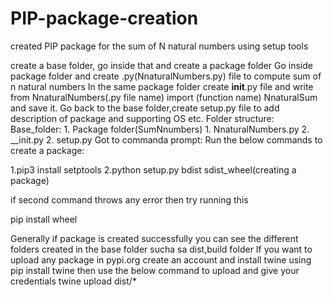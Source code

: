 # PIP-package-creation
created PIP package  for the sum of N natural numbers using setup tools

create a base folder, go inside that and create a package folder
Go inside package folder and create .py(NnaturalNumbers.py) file to compute sum of n natural numbers
In the same package folder create __init__.py file and write from NnaturalNumbers(.py file name) import (function name) NnaturalSum and save it.
Go back to the base folder,create setup.py file to add description of package and supporting OS etc.
Folder structure:
  Base_folder:
           1. Package folder(SumNnumbers)
                                   1. NnaturalNumbers.py
                                   2. __init.py
           2. setup.py
Got to commanda prompt:
Run the below commands to create a package:

1.pip3 install setptools
2.python setup.py bdist sdist_wheel(creating a package)

if second command throws any error then try running this

pip install wheel

Generally if package is created successfully you can see the different folders created in the base folder sucha sa dist,build folder
 If you want to upload any package in pypi.org create an account and install twine using pip install twine
 then use the below command to upload and give your credentials
        twine upload dist/*


